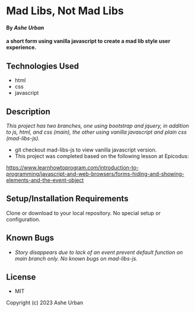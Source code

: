 # Mad Libs, Not Mad Libs

#### By _**Ashe Urban**_

#### a short form using vanilla javascript to create a mad lib style user experience.

## Technologies Used

* html
* css
* javascript

## Description

_This project has two branches, one using bootstrap and jquery, in addition to js, html, and css (main), the other using vanilla javascript and plain css (mad-libs-js)._

* git checkout mad-libs-js to view vanilla javascript version.
* This project was completed based on the following lesson at Epicodus:

https://www.learnhowtoprogram.com/introduction-to-programming/javascript-and-web-browsers/forms-hiding-and-showing-elements-and-the-event-object


## Setup/Installation Requirements

Clone or download to your local repository. No special setup or configuration.

## Known Bugs

* _Story disappears due to lack of an event prevent default function on main branch only. No known bugs on mad-libs-js._

## License

* MIT

Copyright (c) 2023 Ashe Urban
